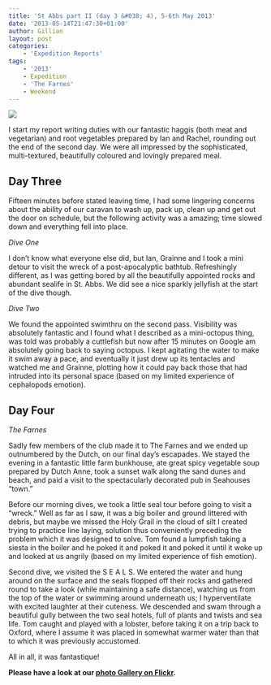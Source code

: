 ```yaml
---
title: 'St Abbs part II (day 3 &#038; 4), 5-6th May 2013'
date: '2013-05-14T21:47:30+01:00'
author: Gillian
layout: post
categories:
    - 'Expedition Reports'
tags:
    - '2013'
    - Expedition
    - 'The Farnes'
    - Weekend
---
```


![](http://ouueg.com/wp-content/uploads/2013/05/10088672454_7df414acce_k.jpg)

I start my report writing duties with our fantastic haggis (both meat and vegetarian) and root vegetables prepared by Ian and Rachel, rounding out the end of the second day. We were all impressed by the sophisticated, multi-textured, beautifully coloured and lovingly prepared meal.

## Day Three

Fifteen minutes before stated leaving time, I had some lingering concerns about the ability of our caravan to wash up, pack up, clean up and get out the door on schedule, but the following activity was a amazing; time slowed down and everything fell into place.

*Dive One*

I don’t know what everyone else did, but Ian, Grainne and I took a mini detour to visit the wreck of a post-apocalyptic bathtub. Refreshingly different, as I was getting bored by all the beautifully appointed rocks and abundant sealife in St. Abbs. We did see a nice sparkly jellyfish at the start of the dive though.

*Dive Two*

We found the appointed swimthru on the second pass. Visibility was absolutely fantastic and I found what I described as a mini-octopus thing, was told was probably a cuttlefish but now after 15 minutes on Google am absolutely going back to saying octopus. I kept agitating the water to make it swim away a pace, and eventually it just drew up its tentacles and watched me and Grainne, plotting how it could pay back those that had intruded into its personal space (based on my limited experience of cephalopods emotion).

## Day Four

*The Farnes*

Sadly few members of the club made it to The Farnes and we ended up outnumbered by the Dutch, on our final day’s escapades. We stayed the evening in a fantastic little farm bunkhouse, ate great spicy vegetable soup prepared by Dutch Anne, took a sunset walk along the sand dunes and beach, and paid a visit to the spectacularly decorated pub in Seahouses “town.”

Before our morning dives, we took a little seal tour before going to visit a “wreck.” Well as far as I saw, it was a big boiler and ground littered with debris, but maybe we missed the Holy Grail in the cloud of silt I created trying to practice line laying, solution thus conveniently preceding the problem which it was designed to solve. Tom found a lumpfish taking a siesta in the boiler and he poked it and poked it and poked it until it woke up and looked at us angrily (based on my limited experience of fish emotion).

Second dive, we visited the S E A L S. We entered the water and hung around on the surface and the seals flopped off their rocks and gathered round to take a look (while maintaining a safe distance), watching us from the top of the water or swimming around underneath us; I hyperventilate with excited laughter at their cuteness. We descended and swam through a beautiful gully between the two seal hotels, full of plants and twists and sea life. Tom caught and played with a lobster, before taking it on a trip back to Oxford, where I assume it was placed in somewhat warmer water than that to which it was previously accustomed.

All in all, it was fantastique!

**Please have a look at our [photo Gallery on Flickr](https://www.flickr.com/photos/ouueg/sets/72157636189908716).**
